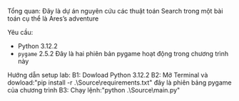 Tổng quan:
   Đây là dự án nguyên cứu các thuật toán Search trong một bài toán cụ thể là Ares’s adventure

Yêu cầu:
   - Python 3.12.2
   - `pygame` 2.5.2
   Đây là hai phiên bản pygame hoạt động trong chương trình này

Hướng dẫn setup lab:
   B1: Dowload Python 3.12.2 
   B2: 
      Mở Terminal và dowload:"pip install -r .\Source\requirements.txt" đây là phiên bảng pygame của chương trình
   B3:
      Chạy lệnh:"python .\Source\main.py"

  
